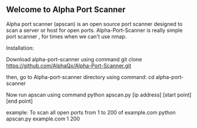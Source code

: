 ## Welcome to Alpha Port Scanner
Alpha port scanner (apscan) is an open source port scanner designed to scan a server or host for open ports. 
Alpha-Port-Scanner is really simple port scanner , for times when we can't use nmap. 

Installation:

Download alpha-port-scanner using command
git clone https://github.com/AlphaQx/Alpha-Port-Scanner.git

then, go to Alpha-port-scanner directory using command:
cd alpha-port-scanner

Now run apscan using command
python apscan.py [ip address] [start point] [end point]
 
example:
To scan all open ports from 1 to 200 of example.com
python apscan.py example.com 1 200
